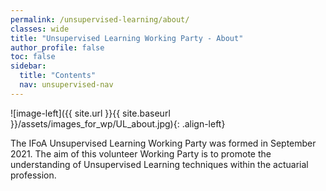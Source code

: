 ```yaml
---
permalink: /unsupervised-learning/about/
classes: wide
title: "Unsupervised Learning Working Party - About"
author_profile: false
toc: false
sidebar:
  title: "Contents"
  nav: unsupervised-nav
---
```



![image-left]({{ site.url }}{{ site.baseurl }}/assets/images_for_wp/UL_about.jpg){: .align-left}



The IFoA Unsupervised Learning Working Party was formed in September 2021.  The aim of this volunteer Working Party is to promote the understanding of Unsupervised Learning techniques within the actuarial profession. 
